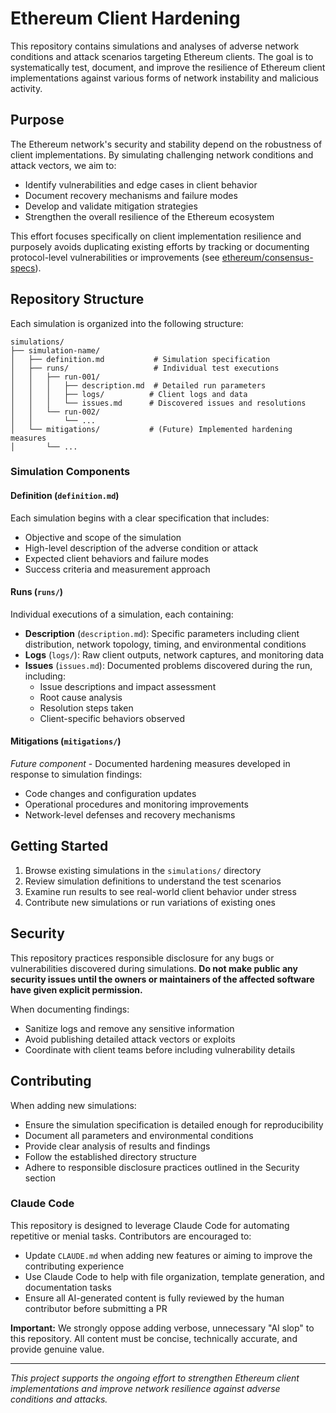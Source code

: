 # Ethereum Client Hardening

This repository contains simulations and analyses of adverse network conditions and attack scenarios targeting Ethereum clients. The goal is to systematically test, document, and improve the resilience of Ethereum client implementations against various forms of network instability and malicious activity.

## Purpose

The Ethereum network's security and stability depend on the robustness of client implementations. By simulating challenging network conditions and attack vectors, we aim to:

- Identify vulnerabilities and edge cases in client behavior
- Document recovery mechanisms and failure modes
- Develop and validate mitigation strategies
- Strengthen the overall resilience of the Ethereum ecosystem

This effort focuses specifically on client implementation resilience and purposely avoids duplicating existing efforts by tracking or documenting protocol-level vulnerabilities or improvements (see [ethereum/consensus-specs](https://github.com/ethereum/consensus-specs)).

## Repository Structure

Each simulation is organized into the following structure:

```
simulations/
├── simulation-name/
│   ├── definition.md           # Simulation specification
│   ├── runs/                   # Individual test executions
│   │   ├── run-001/
│   │   │   ├── description.md  # Detailed run parameters
│   │   │   ├── logs/          # Client logs and data
│   │   │   └── issues.md      # Discovered issues and resolutions
│   │   └── run-002/
│   │       └── ...
│   └── mitigations/           # (Future) Implemented hardening measures
│       └── ...
```

### Simulation Components

#### Definition (`definition.md`)
Each simulation begins with a clear specification that includes:
- Objective and scope of the simulation
- High-level description of the adverse condition or attack
- Expected client behaviors and failure modes
- Success criteria and measurement approach

#### Runs (`runs/`)
Individual executions of a simulation, each containing:
- **Description** (`description.md`): Specific parameters including client distribution, network topology, timing, and environmental conditions
- **Logs** (`logs/`): Raw client outputs, network captures, and monitoring data
- **Issues** (`issues.md`): Documented problems discovered during the run, including:
  - Issue descriptions and impact assessment
  - Root cause analysis
  - Resolution steps taken
  - Client-specific behaviors observed

#### Mitigations (`mitigations/`)
*Future component* - Documented hardening measures developed in response to simulation findings:
- Code changes and configuration updates
- Operational procedures and monitoring improvements
- Network-level defenses and recovery mechanisms

## Getting Started

1. Browse existing simulations in the `simulations/` directory
2. Review simulation definitions to understand the test scenarios
3. Examine run results to see real-world client behavior under stress
4. Contribute new simulations or run variations of existing ones

## Security

This repository practices responsible disclosure for any bugs or vulnerabilities discovered during simulations. **Do not make public any security issues until the owners or maintainers of the affected software have given explicit permission.** 

When documenting findings:
- Sanitize logs and remove any sensitive information
- Avoid publishing detailed attack vectors or exploits
- Coordinate with client teams before including vulnerability details

## Contributing

When adding new simulations:
- Ensure the simulation specification is detailed enough for reproducibility
- Document all parameters and environmental conditions
- Provide clear analysis of results and findings
- Follow the established directory structure
- Adhere to responsible disclosure practices outlined in the Security section

### Claude Code

This repository is designed to leverage Claude Code for automating repetitive or menial tasks. Contributors are encouraged to:

- Update `CLAUDE.md` when adding new features or aiming to improve the contributing experience
- Use Claude Code to help with file organization, template generation, and documentation tasks
- Ensure all AI-generated content is fully reviewed by the human contributor before submitting a PR

**Important:** We strongly oppose adding verbose, unnecessary "AI slop" to this repository. All content must be concise, technically accurate, and provide genuine value.

---

*This project supports the ongoing effort to strengthen Ethereum client implementations and improve network resilience against adverse conditions and attacks.*